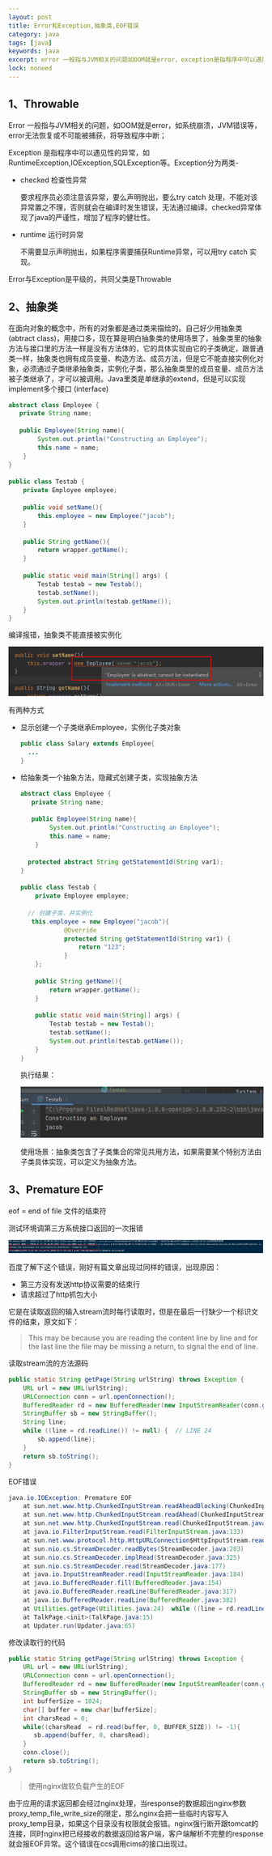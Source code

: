 ```yaml
---
layout: post
title: Error和Exception,抽象类,EOF错误
category: java
tags: [java]
keywords: java
excerpt: error 一般指与JVM相关的问题如OOM就是error，exception是指程序中可以遇见性的异常
lock: noneed
---
```


## 1、Throwable

Error 一般指与JVM相关的问题，如OOM就是error，如系统崩溃，JVM错误等，error无法恢复或不可能被捕获，将导致程序中断；

Exception 是指程序中可以遇见性的异常，如RuntimeException,IOException,SQLException等。Exception分为两类- 

- checked 检查性异常

  要求程序员必须注意该异常，要么声明抛出，要么try catch 处理，不能对该异常置之不理，否则就会在编译时发生错误，无法通过编译。checked异常体现了java的严谨性，增加了程序的健壮性。

- runtime 运行时异常

  不需要显示声明抛出，如果程序需要捕获Runtime异常，可以用try catch 实现。

Error与Exception是平级的，共同父类是Throwable

## 2、抽象类

在面向对象的概念中，所有的对象都是通过类来描绘的。自己好少用抽象类(abtract class)，用接口多，现在算是明白抽象类的使用场景了，抽象类里的抽象方法与接口里的方法一样是没有方法体的，它的具体实现由它的子类确定，跟普通类一样，抽象类也拥有成员变量、构造方法、成员方法，但是它不能直接实例化对象，必须通过子类继承抽象类，实例化子类，那么抽象类里的成员变量、成员方法被子类继承了，才可以被调用。Java里类是单继承的extend，但是可以实现implement多个接口 (interface)

```java
abstract class Employee {
   private String name;
  
   public Employee(String name){
        System.out.println("Constructing an Employee");
        this.name = name;
    }
}

public class Testab {
    private Employee employee;

    public void setName(){
        this.employee = new Employee("jacob");
    }

    public String getName(){
        return wrapper.getName();
    }

    public static void main(String[] args) {
        Testab testab = new Testab();
        testab.setName();
        System.out.println(testab.getName());
    }
}
```

编译报错，抽象类不能直接被实例化

![](\assets\images\2020\java\abstract-class.jpg)

有两种方式

- 显示创建一个子类继承Employee，实例化子类对象

  ```java
  public class Salary extends Employee{
    ...
  }
  ```

- 给抽象类一个抽象方法，隐藏式创建子类，实现抽象方法

  ```java
  abstract class Employee {
     private String name;
    
     public Employee(String name){
          System.out.println("Constructing an Employee");
          this.name = name;
      }
    
    protected abstract String getStatementId(String var1);
  }
  
  public class Testab {
      private Employee employee;
  
    // 创建子类，并实例化
     this.employee = new Employee("jacob"){
              @Override
              protected String getStatementId(String var1) {
                  return "123";
              }
      };
  
      public String getName(){
          return wrapper.getName();
      }
  
      public static void main(String[] args) {
          Testab testab = new Testab();
          testab.setName();
          System.out.println(testab.getName());
      }
  }
  ```

  执行结果：

  ![](\assets\images\2020\java\abstract-class-2.jpg)

  使用场景：抽象类包含了子类集合的常见共用方法，如果需要某个特别方法由子类具体实现，可以定义为抽象方法。




## 3、Premature EOF

eof = end of file 文件的结束符

测试环境调第三方系统接口返回的一次报错

![](\assets\images\2020\java\premature-eof.jpg)

百度了解下这个错误，刚好有篇文章出现过同样的错误，出现原因：

- 第三方没有发送http协议需要的结束行 
- 请求超过了http抓包大小

它是在读取返回的输入stream流时每行读取时，但是在最后一行缺少一个标识文件的结束，原文如下：

> This may be because you are reading the content line by line and for the last line the file may be missing a return, to signal the end of line. 

读取stream流的方法源码

```java
public static String getPage(String urlString) throws Exception {
    URL url = new URL(urlString);
    URLConnection conn = url.openConnection();
    BufferedReader rd = new BufferedReader(new InputStreamReader(conn.getInputStream()));
    StringBuffer sb = new StringBuffer();
    String line;
    while ((line = rd.readLine()) != null) {  // LINE 24
        sb.append(line);
    }
    return sb.toString();
}
```

EOF错误

```java
java.io.IOException: Premature EOF
    at sun.net.www.http.ChunkedInputStream.readAheadBlocking(ChunkedInputStream.java:556)
    at sun.net.www.http.ChunkedInputStream.readAhead(ChunkedInputStream.java:600)
    at sun.net.www.http.ChunkedInputStream.read(ChunkedInputStream.java:687)
    at java.io.FilterInputStream.read(FilterInputStream.java:133)
    at sun.net.www.protocol.http.HttpURLConnection$HttpInputStream.read(HttpURLConnection.java:2968)
    at sun.nio.cs.StreamDecoder.readBytes(StreamDecoder.java:283)
    at sun.nio.cs.StreamDecoder.implRead(StreamDecoder.java:325)
    at sun.nio.cs.StreamDecoder.read(StreamDecoder.java:177)
    at java.io.InputStreamReader.read(InputStreamReader.java:184)
    at java.io.BufferedReader.fill(BufferedReader.java:154)
    at java.io.BufferedReader.readLine(BufferedReader.java:317)
    at java.io.BufferedReader.readLine(BufferedReader.java:382)
    at Utilities.getPage(Utilities.java:24)  while ((line = rd.readLine()) != null) {
    at TalkPage.<init>(TalkPage.java:15)
    at Updater.run(Updater.java:65)
```

修改读取行的代码

```java
public static String getPage(String urlString) throws Exception {
    URL url = new URL(urlString);
    URLConnection conn = url.openConnection();
    BufferedReader rd = new BufferedReader(new InputStreamReader(conn.getInputStream()));
    StringBuffer sb = new StringBuffer();
    int bufferSize = 1024;
    char[] buffer = new char[bufferSize];
    int charsRead = 0;
    while((charsRead  = rd.read(buffer, 0, BUFFER_SIZE)) != -1){
       sb.append(buffer, 0, charsRead);
    }
    conn.close();
    return sb.toString();
}
```

> 使用nginx做软负载产生的EOF

由于应用的请求返回都会经过nginx处理，当response的数据超出nginx参数proxy_temp_file_write_size的限定，那么nginx会把一些临时内容写入proxy_temp目录，如果这个目录没有权限就会报错。nginx强行断开跟tomcat的连接，同时nginx把已经接收的数据返回给客户端，客户端解析不完整的response就会报EOF异常。这个错误在ccs调用cims的接口出现过。